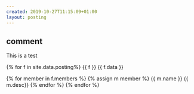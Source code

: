 ```yaml
---
created: 2019-10-27T11:15:09+01:00
layout: posting
---
```


## comment

This is a test

{% for f in site.data.posting%}
{{ f }}
{{ f.data }}

{% for member in f.members %}
{% assign m member %}
{{ m.name }}
{{ m.desc}}
{% endfor %}
{% endfor %}